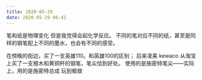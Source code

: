 ```yaml
---
title: 2020-05-29
date: 2020-05-29 06:41
---
```


笔和纸是物理变化
但是我觉得会起化学反应。
不同的笔对应不同的纸，甚至是同样的钢笔配上不同的墨水，也会有不同的感受。

在傍晚的街边，买了一支英雄110。和英雄100的区别；
后来凌美
kewaco
从淘宝上买了一支檀木和黄铜杆的钢笔，笔尖恰到好处。
使用的是施密特笔尖——实际上，用的是施密特总成
玩到极致